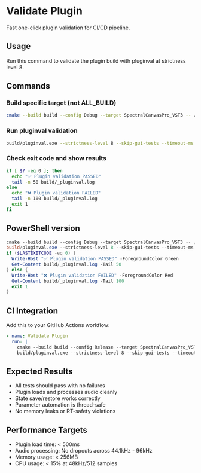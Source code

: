 # Validate Plugin

Fast one-click plugin validation for CI/CD pipeline.

## Usage
Run this command to validate the plugin build with pluginval at strictness level 8.

## Commands

### Build specific target (not ALL_BUILD)
```bash
cmake --build build --config Debug --target SpectralCanvasPro_VST3 -- /m:8
```

### Run pluginval validation
```bash
build/pluginval.exe --strictness-level 8 --skip-gui-tests --timeout-ms 60000 --output-log build/_pluginval.log build/SpectralCanvasPro_artefacts/Debug/VST3/SpectralCanvasPro.vst3
```

### Check exit code and show results
```bash
if [ $? -eq 0 ]; then
  echo "✅ Plugin validation PASSED"
  tail -n 50 build/_pluginval.log
else
  echo "❌ Plugin validation FAILED"
  tail -n 100 build/_pluginval.log
  exit 1
fi
```

## PowerShell version
```powershell
cmake --build build --config Debug --target SpectralCanvasPro_VST3 -- /m:8
build/pluginval.exe --strictness-level 8 --skip-gui-tests --timeout-ms 60000 --output-log build/_pluginval.log build/SpectralCanvasPro_artefacts/Debug/VST3/SpectralCanvasPro.vst3
if ($LASTEXITCODE -eq 0) {
  Write-Host "✅ Plugin validation PASSED" -ForegroundColor Green
  Get-Content build/_pluginval.log -Tail 50
} else {
  Write-Host "❌ Plugin validation FAILED" -ForegroundColor Red
  Get-Content build/_pluginval.log -Tail 100
  exit 1
}
```

## CI Integration
Add this to your GitHub Actions workflow:
```yaml
- name: Validate Plugin
  run: |
    cmake --build build --config Release --target SpectralCanvasPro_VST3 -- /m:8
    build/pluginval.exe --strictness-level 8 --skip-gui-tests --timeout-ms 60000 build/SpectralCanvasPro_artefacts/Release/VST3/SpectralCanvasPro.vst3
```

## Expected Results
- All tests should pass with no failures
- Plugin loads and processes audio cleanly
- State save/restore works correctly
- Parameter automation is thread-safe
- No memory leaks or RT-safety violations

## Performance Targets
- Plugin load time: < 500ms
- Audio processing: No dropouts across 44.1kHz - 96kHz
- Memory usage: < 256MB
- CPU usage: < 15% at 48kHz/512 samples